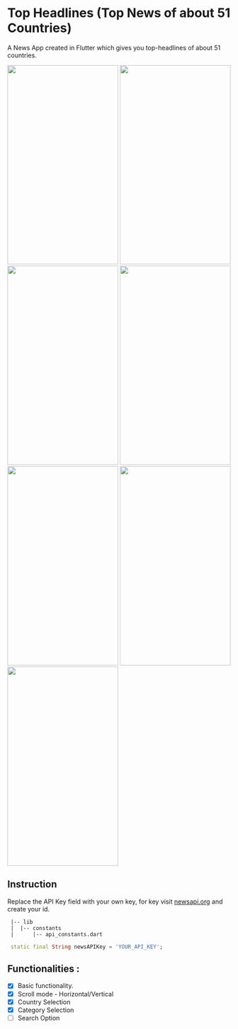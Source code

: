 # Top Headlines (Top News of about 51 Countries)
A News App created in Flutter which gives you top-headlines of about 51 countries.

<img src="https://user-images.githubusercontent.com/62109756/119769701-88aa2f00-bed8-11eb-84cb-48c98b87cc8f.gif" width="250" height="450"/> <img src="https://user-images.githubusercontent.com/62109756/119769986-2c93da80-bed9-11eb-8746-fc8cd4d90267.gif" width="250" height="450"/> <img src="https://user-images.githubusercontent.com/62109756/119770005-374e6f80-bed9-11eb-830a-bc656c8e85bf.gif" width="250" height="450"/> <img src="https://user-images.githubusercontent.com/62109756/119770661-1e928980-beda-11eb-82f9-4dc90634fc53.gif" width="250" height="450"/> <img src="https://user-images.githubusercontent.com/62109756/119770644-16d2e500-beda-11eb-8497-1c3f53c06a18.gif" width="250" height="450"/>
<img src="https://user-images.githubusercontent.com/62109756/119770697-2ce0a580-beda-11eb-8131-1de1d5b74a98.gif" width="250" height="450"/>
<img src="https://user-images.githubusercontent.com/62109756/119770693-2b16e200-beda-11eb-8306-f770cbd84ede.gif" width="250" height="450"/>



 ##  Instruction
 Replace the API Key field with your own key, for key visit [newsapi.org](https://newsapi.org/) and create your id.
 
 ```
  |-- lib
  |  |-- constants
  |      |-- api_constants.dart

 ```
 
 ```dart
  static final String newsAPIKey = 'YOUR_API_KEY';
```

## Functionalities :
- [x] Basic functionality.
- [x] Scroll mode - Horizontal/Vertical
- [x] Country Selection
- [x] Category Selection
- [ ] Search Option
